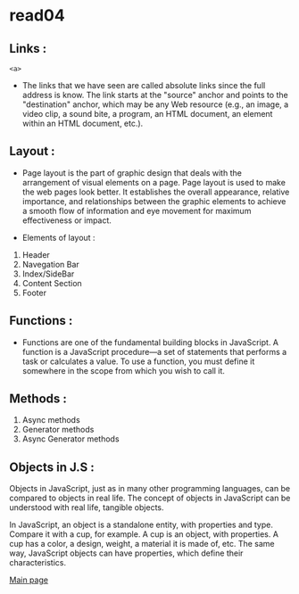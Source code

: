 # read04
## Links  : 
 `<a>`
* The links that we have seen are called absolute links since the full address is know.
The link starts at the "source" anchor and points to the "destination" anchor, which may be any Web resource (e.g., an image, a video clip, a sound bite, a program, an HTML document, an element within an HTML document, etc.).

## Layout :
* Page layout is the part of graphic design that deals with the arrangement of visual elements on a page.
 Page layout is used to make the web pages look better. 
 It establishes the overall appearance, relative importance, and relationships between the graphic elements to achieve a smooth flow of information and eye movement for maximum effectiveness or impact.

* Elements of layout :
1. Header
2. Navegation Bar
3. Index/SideBar
4. Content Section
5. Footer

## Functions :
* Functions are one of the fundamental building blocks in JavaScript. A function is a JavaScript procedure—a set of statements that performs a task or calculates a value. To use a function, you must define it somewhere in the scope from which you wish to call it.
 
 ## Methods :
 1. Async methods
 2. Generator methods
 3. Async Generator methods


## Objects in J.S :
Objects in JavaScript, just as in many other programming languages, can be compared to objects in real life. The concept of objects in JavaScript can be understood with real life, tangible objects.

In JavaScript, an object is a standalone entity, with properties and type. Compare it with a cup, for example. A cup is an object, with properties. A cup has a color, a design, weight, a material it is made of, etc. The same way, JavaScript objects can have properties, which define their characteristics. 

[Main page](https://thaerm94.github.io/reading-notes/)